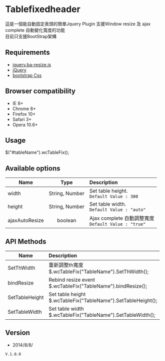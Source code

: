Tablefixedheader 
===========
這是一個能自動固定表頭的簡單Jquery Plugin 
支援Window resize 及 ajax complete 自動變化寬度的功能 <br />
目前只支援BootStrap架構

## Requirements

  * [jquery.ba-resize.js](https://raw.githubusercontent.com/cowboy/jquery-resize/v1.1/jquery.ba-resize.js)
  * [jQuery](http://jquery.com/)
  * [bootstrap Css](http://maxcdn.bootstrapcdn.com/bootstrap/3.2.0/css/bootstrap.min.css)
 
## Browser compatibility

  * IE 8+
  * Chrome 8+
  * Firefox 10+
  * Safari 3+
  * Opera 10.6+

## Usage

  $("#tableName").wcTableFix();
  
## Available options

| Name           | Type           | Description  |
| -------------  |:--------------:| :------------|
| width          | String, Number |Set table height. <br />`Default Value : 300` |
| height         | String, Number |Set table width. <br />`Default Value : "auto"`|
| ajaxAutoResize | boolean        |Ajax complete 自動調整寬度 <br />`Default Value : "true"`|

## API Methods

| Name           | Description   | 
| -------------  |:--------------| 
| SetThWidth     | 重新調整th寬度 <br /> $.wcTableFix("TableName").SetThWidth(); |
| bindResize     | Rebind resize event <br /> $.wcTableFix("TableName").bindResize(); |
| SetTableHeight | Set table height <br /> $.wcTableFix("TableName").SetTableHeight();       |
| SetTableWidth  | Set table width <br /> $.wcTableFix("TableName").SetTableWidth();       |

## Version

* 2014/8/8/  

```
V.1.0.0
```

